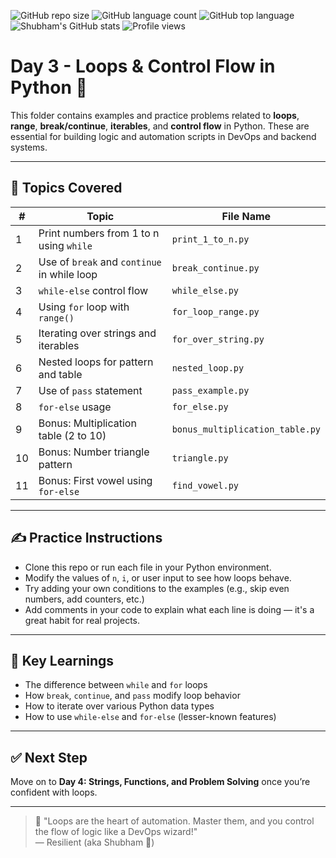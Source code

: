 ![GitHub repo size](https://img.shields.io/github/repo-size/rocco96/python-devops-scaler)
![GitHub language count](https://img.shields.io/github/languages/count/rocco96/python-devops-scaler)
![GitHub top language](https://img.shields.io/github/languages/top/rocco96/python-devops-scaler)
![Shubham's GitHub stats](https://github-readme-stats.vercel.app/api?username=rocco96&show_icons=true&theme=radical)
![Profile views](https://komarev.com/ghpvc/?username=rocco96)


# Day 3 - Loops & Control Flow in Python 🚀

This folder contains examples and practice problems related to **loops**, **range**, **break/continue**, **iterables**, and **control flow** in Python. These are essential for building logic and automation scripts in DevOps and backend systems.

---

## 🔁 Topics Covered

| # | Topic | File Name |
|---|-------|-----------|
| 1 | Print numbers from 1 to n using `while` | `print_1_to_n.py` |
| 2 | Use of `break` and `continue` in while loop | `break_continue.py` |
| 3 | `while-else` control flow | `while_else.py` |
| 4 | Using `for` loop with `range()` | `for_loop_range.py` |
| 5 | Iterating over strings and iterables | `for_over_string.py` |
| 6 | Nested loops for pattern and table | `nested_loop.py` |
| 7 | Use of `pass` statement | `pass_example.py` |
| 8 | `for-else` usage | `for_else.py` |
| 9 | Bonus: Multiplication table (2 to 10) | `bonus_multiplication_table.py` |
| 10 | Bonus: Number triangle pattern | `triangle.py` |
| 11 | Bonus: First vowel using `for-else` | `find_vowel.py` |

---

## ✍️ Practice Instructions

- Clone this repo or run each file in your Python environment.
- Modify the values of `n`, `i`, or user input to see how loops behave.
- Try adding your own conditions to the examples (e.g., skip even numbers, add counters, etc.)
- Add comments in your code to explain what each line is doing — it's a great habit for real projects.

---

## 🧠 Key Learnings

- The difference between `while` and `for` loops
- How `break`, `continue`, and `pass` modify loop behavior
- How to iterate over various Python data types
- How to use `while-else` and `for-else` (lesser-known features)

---

## ✅ Next Step

Move on to **Day 4: Strings, Functions, and Problem Solving** once you’re confident with loops.

---

> 🧠 "Loops are the heart of automation. Master them, and you control the flow of logic like a DevOps wizard!"  
> — Resilient (aka Shubham 💪)

